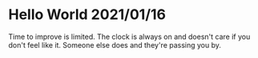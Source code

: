 # Hello World 2021/01/16

Time to improve is limited. The clock is always on and doesn't care if you don't feel like it. Someone else does and they're passing you by.
